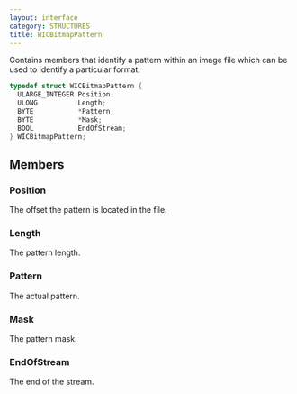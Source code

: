 ```yaml
---
layout: interface
category: STRUCTURES
title: WICBitmapPattern
---
```


Contains members that identify a pattern within an image file which can be used to identify a particular format.

```cpp
typedef struct WICBitmapPattern {
  ULARGE_INTEGER Position;
  ULONG          Length;
  BYTE           *Pattern;
  BYTE           *Mask;
  BOOL           EndOfStream;
} WICBitmapPattern;
```

## Members

### Position

The offset the pattern is located in the file.

### Length

The pattern length.

### Pattern

The actual pattern.

### Mask

The pattern mask.

### EndOfStream

The end of the stream.
